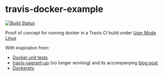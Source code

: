 travis-docker-example
=====================

[![Build Status](https://travis-ci.org/OliverLetterer/travis-docker-example.png)](https://travis-ci.org/OliverLetterer/travis-docker-example)

Proof of concept for running docker in a Travis CI build under [User Mode Linux](http://user-mode-linux.sourceforge.net)

With inspiration from:

* [Docker unit tests](https://github.com/jpetazzo/docker/blob/master/.travis.yml)
* [travis-vagrant-up](https://github.com/veewee-community/travis-vagrant-up) (no longer working) and its accompanying [blog post](http://keyholesoftware.com/2012/12/05/building_vagrant_boxes_with_veewee_on_travis/)
* [Dockerpty](https://github.com/d11wtq/dockerpty)
